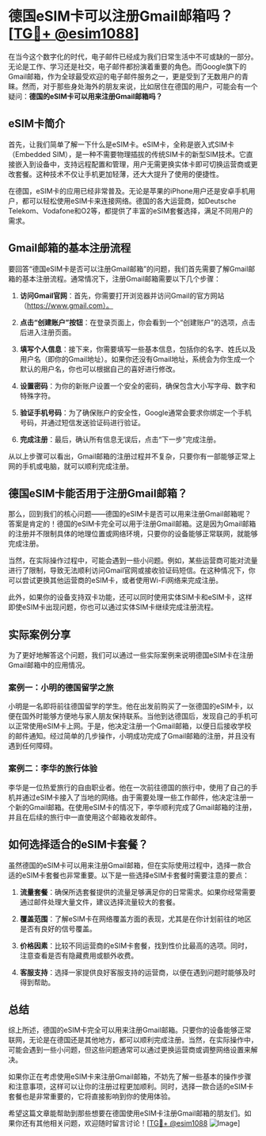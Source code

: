 # 德国eSIM卡可以注册Gmail邮箱吗？[[TG💪+ @esim1088](https://t.me/s/esim1088)]

在当今这个数字化的时代，电子邮件已经成为我们日常生活中不可或缺的一部分。无论是工作、学习还是社交，电子邮件都扮演着重要的角色。而Google旗下的Gmail邮箱，作为全球最受欢迎的电子邮件服务之一，更是受到了无数用户的青睐。然而，对于那些身处海外的朋友来说，比如居住在德国的用户，可能会有一个疑问：**德国的eSIM卡可以用来注册Gmail邮箱吗？**

## eSIM卡简介

首先，让我们简单了解一下什么是eSIM卡。eSIM卡，全称是嵌入式SIM卡（Embedded SIM），是一种不需要物理插拔的传统SIM卡的新型SIM技术。它直接嵌入到设备中，支持远程配置和管理，用户无需更换实体卡即可切换运营商或更改套餐。这种技术不仅让手机更加轻薄，还大大提升了使用的便捷性。

在德国，eSIM卡的应用已经非常普及。无论是苹果的iPhone用户还是安卓手机用户，都可以轻松使用eSIM卡来连接网络。德国的各大运营商，如Deutsche Telekom、Vodafone和O2等，都提供了丰富的eSIM套餐选择，满足不同用户的需求。

## Gmail邮箱的基本注册流程

要回答“德国eSIM卡是否可以注册Gmail邮箱”的问题，我们首先需要了解Gmail邮箱的基本注册流程。通常情况下，注册Gmail邮箱需要以下几个步骤：

1. **访问Gmail官网**：首先，你需要打开浏览器并访问Gmail的官方网站（https://www.gmail.com）。
   
2. **点击“创建账户”按钮**：在登录页面上，你会看到一个“创建账户”的选项，点击后进入注册页面。

3. **填写个人信息**：接下来，你需要填写一些基本信息，包括你的名字、姓氏以及用户名（即你的Gmail地址）。如果你还没有Gmail地址，系统会为你生成一个默认的用户名，你也可以根据自己的喜好进行修改。

4. **设置密码**：为你的新账户设置一个安全的密码，确保包含大小写字母、数字和特殊字符。

5. **验证手机号码**：为了确保账户的安全性，Google通常会要求你绑定一个手机号码，并通过短信发送验证码进行验证。

6. **完成注册**：最后，确认所有信息无误后，点击“下一步”完成注册。

从以上步骤可以看出，Gmail邮箱的注册过程并不复杂，只要你有一部能够正常上网的手机或电脑，就可以顺利完成注册。

## 德国eSIM卡能否用于注册Gmail邮箱？

那么，回到我们的核心问题——德国的eSIM卡是否可以用来注册Gmail邮箱呢？答案是肯定的！德国的eSIM卡完全可以用于注册Gmail邮箱。这是因为Gmail邮箱的注册并不限制具体的地理位置或网络环境，只要你的设备能够正常联网，就能够完成注册。

当然，在实际操作过程中，可能会遇到一些小问题。例如，某些运营商可能对流量进行了限制，导致无法顺利访问Gmail官网或接收验证码短信。在这种情况下，你可以尝试更换其他运营商的eSIM卡，或者使用Wi-Fi网络来完成注册。

此外，如果你的设备支持双卡功能，还可以同时使用实体SIM卡和eSIM卡，这样即使eSIM卡出现问题，你也可以通过实体SIM卡继续完成注册流程。

## 实际案例分享

为了更好地解答这个问题，我们可以通过一些实际案例来说明德国eSIM卡在注册Gmail邮箱中的应用情况。

### 案例一：小明的德国留学之旅

小明是一名即将前往德国留学的学生。他在出发前购买了一张德国的eSIM卡，以便在国外时能够方便地与家人朋友保持联系。当他到达德国后，发现自己的手机可以正常使用eSIM卡上网。于是，他决定注册一个Gmail邮箱，以便日后接收学校的邮件通知。经过简单的几步操作，小明成功完成了Gmail邮箱的注册，并且没有遇到任何障碍。

### 案例二：李华的旅行体验

李华是一位热爱旅行的自由职业者。他在一次前往德国的旅行中，使用了自己的手机并通过eSIM卡接入了当地的网络。由于需要处理一些工作邮件，他决定注册一个新的Gmail邮箱。在使用eSIM卡的情况下，李华顺利完成了Gmail邮箱的注册，并且在后续的旅行中一直使用这个邮箱收发邮件。

## 如何选择适合的eSIM卡套餐？

虽然德国的eSIM卡可以用来注册Gmail邮箱，但在实际使用过程中，选择一款合适的eSIM卡套餐也非常重要。以下是一些选择eSIM卡套餐时需要注意的要点：

1. **流量套餐**：确保所选套餐提供的流量足够满足你的日常需求。如果你经常需要通过邮件处理大量文件，建议选择流量较大的套餐。

2. **覆盖范围**：了解eSIM卡在网络覆盖方面的表现，尤其是在你计划前往的地区是否有良好的信号覆盖。

3. **价格因素**：比较不同运营商的eSIM卡套餐，找到性价比最高的选项。同时，注意查看是否有隐藏费用或额外收费。

4. **客服支持**：选择一家提供良好客服支持的运营商，以便在遇到问题时能够及时得到帮助。

## 总结

综上所述，德国的eSIM卡完全可以用来注册Gmail邮箱。只要你的设备能够正常联网，无论是在德国还是其他地方，都可以顺利完成注册。当然，在实际操作中，可能会遇到一些小问题，但这些问题通常可以通过更换运营商或调整网络设置来解决。

如果你正在考虑使用eSIM卡来注册Gmail邮箱，不妨先了解一些基本的操作步骤和注意事项，这样可以让你的注册过程更加顺利。同时，选择一款合适的eSIM卡套餐也是非常重要的，它将直接影响到你的使用体验。

希望这篇文章能帮助到那些想要在德国使用eSIM卡注册Gmail邮箱的朋友们。如果你还有其他相关问题，欢迎随时留言讨论！[[TG💪+ @esim1088](https://t.me/s/esim1088) ![Image](https://i.postimg.cc/4NQfJmqS/Snipaste-2025-05-13-00-14-12.png)]